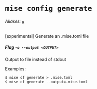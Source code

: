 # `mise config generate`

###### Aliases: `g`

[experimental] Generate an .mise.toml file

##### Flag `-o --output <OUTPUT>`

Output to file instead of stdout

Examples:

    $ mise cf generate > .mise.toml
    $ mise cf generate --output=.mise.toml
